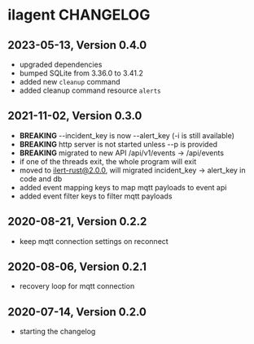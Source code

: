 # ilagent CHANGELOG

## 2023-05-13, Version 0.4.0

* upgraded dependencies
* bumped SQLite from 3.36.0 to 3.41.2
* added new `cleanup` command
* added cleanup command resource `alerts`

## 2021-11-02, Version 0.3.0

* **BREAKING** --incident_key is now --alert_key (-i is still available)
* **BREAKING** http server is not started unless --p is provided
* **BREAKING** migrated to new API /api/v1/events -> /api/events
* if one of the threads exit, the whole program will exit
* moved to ilert-rust@2.0.0, will migrated incident_key -> alert_key in code and db
* added event mapping keys to map mqtt payloads to event api
* added event filter keys to filter mqtt payloads

## 2020-08-21, Version 0.2.2

* keep mqtt connection settings on reconnect

## 2020-08-06, Version 0.2.1

* recovery loop for mqtt connection

## 2020-07-14, Version 0.2.0

* starting the changelog